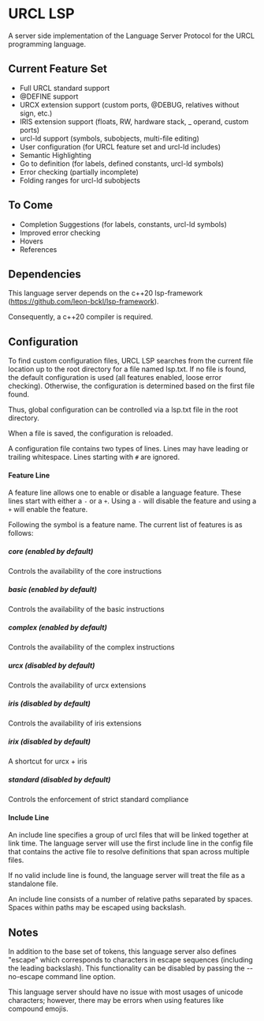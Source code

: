 # URCL LSP
A server side implementation of the Language Server Protocol for the URCL programming language.

## Current Feature Set

* Full URCL standard support
* @DEFINE support
* URCX extension support (custom ports, @DEBUG, relatives without sign, etc.)
* IRIS extension support (floats, RW, hardware stack, _ operand, custom ports)
* urcl-ld support (symbols, subobjects, multi-file editing)
* User configuration (for URCL feature set and urcl-ld includes)
* Semantic Highlighting
* Go to definition (for labels, defined constants, urcl-ld symbols)
* Error checking (partially incomplete)
* Folding ranges for urcl-ld subobjects

## To Come

* Completion Suggestions (for labels, constants, urcl-ld symbols)
* Improved error checking
* Hovers
* References

## Dependencies

This language server depends on the c++20 lsp-framework (https://github.com/leon-bckl/lsp-framework).

Consequently, a c++20 compiler is required.

## Configuration
To find custom configuration files, URCL LSP searches from the current file location up to the root directory for a file named lsp.txt. If no file is found, the default configuration is used (all features enabled, loose error checking). Otherwise, the configuration is determined based on the first file found.

Thus, global configuration can be controlled via a lsp.txt file in the root directory.

When a file is saved, the configuration is reloaded.

A configuration file contains two types of lines. Lines may have leading or trailing whitespace. Lines starting with `#` are ignored.


#### Feature Line
A feature line allows one to enable or disable a language feature. These lines start with either a `-` or a `+`. Using a `-` will disable the feature and using a `+` will enable the feature.

Following the symbol is a feature name. The current list of features is as follows:

##### core (enabled by default)
Controls the availability of the core instructions
##### basic (enabled by default)
Controls the availability of the basic instructions
##### complex (enabled by default)
Controls the availability of the complex instructions
##### urcx (disabled by default)
Controls the availability of urcx extensions
##### iris (disabled by default)
Controls the availability of iris extensions
##### irix (disabled by default)
A shortcut for urcx + iris
##### standard (disabled by default)
Controls the enforcement of strict standard compliance

#### Include Line
An include line specifies a group of urcl files that will be linked together at link time. The language server will use the first include line in the config file that contains the active file to resolve definitions that span across multiple files. 

If no valid include line is found, the language server will treat the file as a standalone file.

An include line consists of a number of relative paths separated by spaces. Spaces within paths may be escaped using backslash.

## Notes

In addition to the base set of tokens, this language server also defines "escape" which corresponds to characters in escape sequences (including the leading backslash). This functionality can be disabled by passing the --no-escape command line option.

This language server should have no issue with most usages of unicode characters; however, there may be errors when using features like compound emojis.
